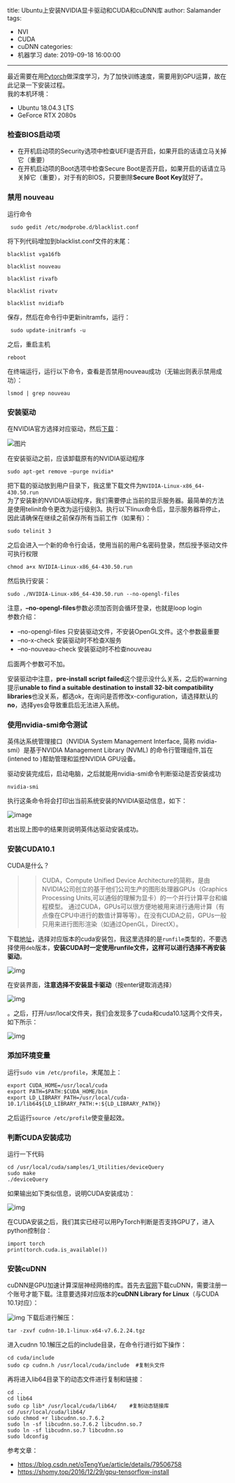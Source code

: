 title: Ubuntu上安装NVIDIA显卡驱动和CUDA和cuDNN库
author: Salamander
tags:
  - NVI
  - CUDA
  - cuDNN
categories:
  - 机器学习
date: 2019-09-18 16:00:00
---
最近需要在用[Pytorch](https://pytorch.org/)做深度学习，为了加快训练速度，需要用到GPU运算，故在此记录一下安装过程。  
我的本机环境：
* Ubuntu 18.04.3 LTS
* GeForce RTX 2080s

### 检查BIOS启动项
* 在开机启动项的Security选项中检查UEFI是否开启，如果开启的话请立马关掉它（重要）  
* 在开机启动项的Boot选项中检查Secure Boot是否开启，如果开启的话请立马关掉它（重要），对于有的BIOS，只要删除**Secure Boot Key**就好了。

<!-- more -->

### 禁用 nouveau
运行命令
```
 sudo gedit /etc/modprobe.d/blacklist.conf
```
将下列代码增加到blacklist.conf文件的末尾：
```
blacklist vga16fb

blacklist nouveau

blacklist rivafb

blacklist rivatv

blacklist nvidiafb
```
保存，然后在命令行中更新initramfs，运行：
```
 sudo update-initramfs -u
```
之后，重启主机
```
reboot
```
在终端运行，运行以下命令，查看是否禁用nouveau成功（无输出则表示禁用成功）：
```
lsmod | grep nouveau
```


### 安装驱动
在NVIDIA官方选择对应驱动，然后[下载](https://www.geforce.com/drivers)：

![图片](https://s2.ax1x.com/2019/09/18/n7DK2Q.png)

在安装驱动之前，应该卸载原有的NVIDIA驱动程序
```
sudo apt-get remove –purge nvidia*
```
把下载的驱动放到用户目录下，我这里下载文件为`NVIDIA-Linux-x86_64-430.50.run`  
为了安装新的NVIDIA驱动程序，我们需要停止当前的显示服务器。最简单的方法是使用telinit命令更改为运行级别3。执行以下linux命令后，显示服务器将停止，因此请确保在继续之前保存所有当前工作（如果有）：
```
sudo telinit 3
```
之后会进入一个新的命令行会话，使用当前的用户名密码登录，然后授予驱动文件可执行权限
```
chmod a+x NVIDIA-Linux-x86_64-430.50.run
```
然后执行安装：
```
sudo ./NVIDIA-Linux-x86_64-430.50.run --no-opengl-files
```
注意，**–no-opengl-files**参数必须加否则会循环登录，也就是loop login  
参数介绍：
* –no-opengl-files 只安装驱动文件，不安装OpenGL文件。这个参数最重要
* –no-x-check 安装驱动时不检查X服务
* –no-nouveau-check 安装驱动时不检查nouveau

后面两个参数可不加。  


安装驱动中注意，**pre-install script failed**这个提示没什么关系，之后的warning提示**unable to find a suitable destination to install 32-bit compatibility libraries**也没关系，都选ok，在询问是否修改x-configuration，请选择默认的**no**，选择yes会导致重启后无法进入系统。


### 使用nvidia-smi命令测试
英伟达系统管理接口（NVIDIA System Management Interface, 简称 nvidia-smi）是基于NVIDIA Management Library (NVML) 的命令行管理组件,旨在(intened to )帮助管理和监控NVIDIA GPU设备。

驱动安装完成后，启动电脑，之后就能用nvidia-smi命令判断驱动是否安装成功
```
nvidia-smi
```
执行这条命令将会打印出当前系统安装的NVIDIA驱动信息，如下：

![image](https://s2.ax1x.com/2019/09/18/n7y6I0.png)

若出现上图中的结果则说明英伟达驱动安装成功。



### 安装CUDA10.1
CUDA是什么？  
>> CUDA，Compute Unified Device Architecture的简称，是由NVIDIA公司创立的基于他们公司生产的图形处理器GPUs（Graphics Processing Units,可以通俗的理解为显卡）的一个并行计算平台和编程模型。
        通过CUDA，GPUs可以很方便地被用来进行通用计算（有点像在CPU中进行的数值计算等等）。在没有CUDA之前，GPUs一般只用来进行图形渲染（如通过OpenGL，DirectX）。
        
   

下载[地址](https://developer.nvidia.com/cuda-downloads)，选择对应版本的cuda安装包，我这里选择的是`runfile`类型的，不要选择使用`deb`版本，**安装CUDA时一定使用runfile文件，这样可以进行选择不再安装驱动**。

![img](https://s2.ax1x.com/2019/09/18/n76jhV.png)

在安装界面，**注意选择不安装显卡驱动**（按enter键取消选择）

![img](https://s2.ax1x.com/2019/09/18/n7gC28.png)

。之后，打开/usr/local文件夹，我们会发现多了cuda和cuda10.1这两个文件夹，如下所示：

![img](https://s2.ax1x.com/2019/09/18/n7goZj.png)


### 添加环境变量
运行`sudo vim /etc/profile`，末尾加上：
```
export CUDA_HOME=/usr/local/cuda 
export PATH=$PATH:$CUDA_HOME/bin 
export LD_LIBRARY_PATH=/usr/local/cuda-10.1/lib64${LD_LIBRARY_PATH:+:${LD_LIBRARY_PATH}}
```
之后运行`source /etc/profile`使变量起效。

### 判断CUDA安装成功
运行一下代码
```
cd /usr/local/cuda/samples/1_Utilities/deviceQuery 
sudo make
./deviceQuery
```
如果输出如下类似信息，说明CUDA安装成功：

![img](https://s2.ax1x.com/2019/09/18/n72x9P.png)

在CUDA安装之后，我们其实已经可以用PyTorch判断是否支持GPU了，进入python控制台：
```
import torch
print(torch.cuda.is_available())
```


### 安装cuDNN
cuDNN是GPU加速计算深层神经网络的库。首先去[官网](https://developer.nvidia.com/rdp/cudnn-archive)下载cuDNN，需要注册一个账号才能下载。注意要选择对应版本的**cuDNN Library for Linux**（与CUDA 10.1对应）： 

![img](https://s2.ax1x.com/2019/09/18/n7W98x.png)
下载后进行解压：
```
tar -zxvf cudnn-10.1-linux-x64-v7.6.2.24.tgz
```
进入cudnn 10.1解压之后的include目录，在命令行进行如下操作：
```
cd cuda/include
sudo cp cudnn.h /usr/local/cuda/include  #复制头文件
```
再将进入lib64目录下的动态文件进行复制和链接：
```
cd ..
cd lib64
sudo cp lib* /usr/local/cuda/lib64/    #复制动态链接库
cd /usr/local/cuda/lib64/
sudo chmod +r libcudnn.so.7.6.2
sudo ln -sf libcudnn.so.7.6.2 libcudnn.so.7
sudo ln -sf libcudnn.so.7 libcudnn.so
sudo ldconfig
```


参考文章：
* https://blog.csdn.net/oTengYue/article/details/79506758
* https://shomy.top/2016/12/29/gpu-tensorflow-install